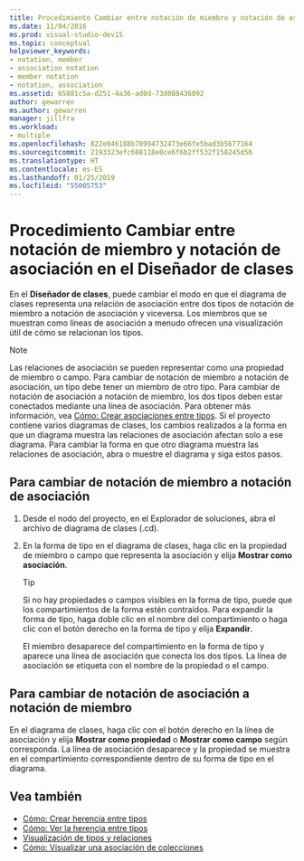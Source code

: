 ```yaml
---
title: Procedimiento Cambiar entre notación de miembro y notación de asociación (Diseñador de clases)
ms.date: 11/04/2016
ms.prod: visual-studio-dev15
ms.topic: conceptual
helpviewer_keywords:
- notation, member
- association notation
- member notation
- notation, association
ms.assetid: 65881c5a-d251-4a36-ad0d-73d088436092
author: gewarren
ms.author: gewarren
manager: jillfra
ms.workload:
- multiple
ms.openlocfilehash: 822e846188b70994732473e66fe5bad3b5677164
ms.sourcegitcommit: 2193323efc608118e0ce6f6b2ff532f158245d56
ms.translationtype: HT
ms.contentlocale: es-ES
ms.lasthandoff: 01/25/2019
ms.locfileid: "55005753"
---
```

# <a name="how-to-change-between-member-notation-and-association-notation-in-class-designer"></a>Procedimiento Cambiar entre notación de miembro y notación de asociación en el Diseñador de clases

En el **Diseñador de clases**, puede cambiar el modo en que el diagrama de clases representa una relación de asociación entre dos tipos de notación de miembro a notación de asociación y viceversa. Los miembros que se muestran como líneas de asociación a menudo ofrecen una visualización útil de cómo se relacionan los tipos.

> [!NOTE]
> Las relaciones de asociación se pueden representar como una propiedad de miembro o campo. Para cambiar de notación de miembro a notación de asociación, un tipo debe tener un miembro de otro tipo. Para cambiar de notación de asociación a notación de miembro, los dos tipos deben estar conectados mediante una línea de asociación. Para obtener más información, vea [Cómo: Crear asociaciones entre tipos](how-to-create-associations-between-types.md). Si el proyecto contiene varios diagramas de clases, los cambios realizados a la forma en que un diagrama muestra las relaciones de asociación afectan solo a ese diagrama. Para cambiar la forma en que otro diagrama muestra las relaciones de asociación, abra o muestre el diagrama y siga estos pasos.

## <a name="to-change-member-notation-to-association-notation"></a>Para cambiar de notación de miembro a notación de asociación

1.  Desde el nodo del proyecto, en el Explorador de soluciones, abra el archivo de diagrama de clases (.cd).

2.  En la forma de tipo en el diagrama de clases, haga clic en la propiedad de miembro o campo que representa la asociación y elija **Mostrar como asociación**.

    > [!TIP]
    > Si no hay propiedades o campos visibles en la forma de tipo, puede que los compartimientos de la forma estén contraídos. Para expandir la forma de tipo, haga doble clic en el nombre del compartimiento o haga clic con el botón derecho en la forma de tipo y elija **Expandir**.

    El miembro desaparece del compartimiento en la forma de tipo y aparece una línea de asociación que conecta los dos tipos. La línea de asociación se etiqueta con el nombre de la propiedad o el campo.

## <a name="to-change-association-notation-to-member-notation"></a>Para cambiar de notación de asociación a notación de miembro

En el diagrama de clases, haga clic con el botón derecho en la línea de asociación y elija **Mostrar como propiedad** o **Mostrar como campo** según corresponda. La línea de asociación desaparece y la propiedad se muestra en el compartimiento correspondiente dentro de su forma de tipo en el diagrama.

## <a name="see-also"></a>Vea también

- [Cómo: Crear herencia entre tipos](how-to-create-inheritance-between-types.md)
- [Cómo: Ver la herencia entre tipos](how-to-view-inheritance-between-types.md)
- [Visualización de tipos y relaciones](designing-and-viewing-classes-and-types.md)
- [Cómo: Visualizar una asociación de colecciones](how-to-visualize-a-collection-association.md)